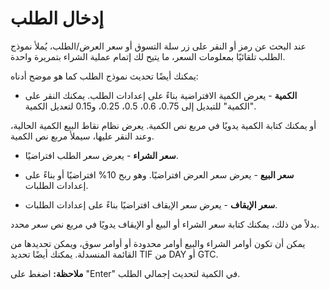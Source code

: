 # **إدخال الطلب**

عند البحث عن رمز أو النقر على زر سلة التسوق أو سعر العرض/الطلب، يُملأ نموذج الطلب تلقائيًا بمعلومات السعر، ما يتيح لك إتمام عملية الشراء بتمريرة واحدة.

يمكنك أيضًا تحديث نموذج الطلب كما هو موضح أدناه:

- **الكمية** - يعرض الكمية الافتراضية بناءً على إعدادات الطلب. يمكنك النقر على "الكمية" للتبديل إلى 0.75، 0.6، 0.5، 0.25، و0.15 لتعديل الكمية.

أو يمكنك كتابة الكمية يدويًا في مربع نص الكمية. يعرض نظام نقاط البيع الكمية الحالية، وعند النقر عليها، سيملأ مربع نص الكمية.

- **سعر الشراء** - يعرض سعر الطلب افتراضيًا.

- **سعر البيع** - يعرض سعر العرض افتراضيًا. وهو ربح 10% افتراضيًا أو بناءً على إعدادات الطلبات.

- **سعر الإيقاف** - يعرض سعر الإيقاف افتراضيًا بناءً على إعدادات الطلبات.

بدلاً من ذلك، يمكنك كتابة سعر الشراء أو البيع أو الإيقاف يدويًا في مربع نص سعر محدد.

يمكن أن تكون أوامر الشراء والبيع أوامر محدودة أو أوامر سوق، ويمكن تحديدها من القائمة المنسدلة. يمكنك أيضًا تحديد TIF من DAY أو GTC.

**ملاحظة:** اضغط على "Enter" في الكمية لتحديث إجمالي الطلب.

